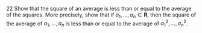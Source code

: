 22 Show that the square of an average is less than or equal to the average of the squares. More precisely, show that if $a_{1}, \ldots, a_{n} \in \mathbf{R}$, then the square of the average of $a_{1}, \ldots, a_{n}$ is less than or equal to the average of $a_{1}^{2}, \ldots, a_{n}{ }^{2}$.
